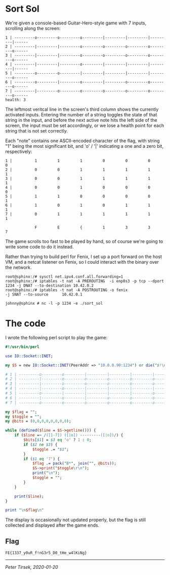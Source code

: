 # Sort Sol

We're given a console-based Guitar-Hero-style game with 7 inputs, scrolling
along the screen:

```
1 | ---------o---------o---------o---------|---------|---------|---------|------
2 | ---------|---------|---------o---------o---------o---------o---------o------
3 | ---------|---------|---------o---------o---------o---------o---------o------
4 | ---------|---------|---------o---------|---------|---------|---------|------
5 | ---------o---------o---------|---------|---------|---------|---------o------
6 | ---------o---------|---------o---------|---------o---------o---------o------
7 | ---------|---------o---------o---------o---------o---------o---------o------
health: 3
```

The leftmost veritcal line in the screen's third column shows the currently
activated inputs. Entering the number of a string toggles the state of that
string in the input, and before the next active note hits the left side of
the screen, the input must be set accordingly, or we lose a health point for
each string that is not set correctly.

Each "note" contains one ASCII-encoded character of the flag, with string
"1" being the most significant bit, and 'o' / '|' indicating a one and a
zero bit, respectively:

```
1 |          1         1         1         0         0         0         0
2 |          0         0         1         1         1         1         1
3 |          0         0         1         1         1         1         1
4 |          0         0         1         0         0         0         0
5 |          1         1         0         0         0         0         1
6 |          1         0         1         0         1         1         1
7 |          0         1         1         1         1         1         1

             F         E         {         1         3         3         7
```

The game scrolls too fast to be played by hand, so of course we're going to
write some code to do it instead.

Rather than trying to build perl for Fenix, I set up a port forward on the
host VM, and a netcat listener on Fenix, so I could interact with the binary
over the network.

```
root@sphinx:/# sysctl net.ipv4.conf.all.forwarding=1
root@sphinx:/# iptables -t nat -A PREROUTING  -i enp0s3 -p tcp --dport 1234 -j DNAT --to-destination 10.42.0.2
root@sphinx:/# iptables -t nat -A POSTROUTING -o fenix                      -j SNAT --to-source      10.42.0.1

johnny@sphinx # nc -l -p 1234 -e ./sort_sol
```


# The code

I wrote the following perl script to play the game:

```perl
#!/usr/bin/perl

use IO::Socket::INET;

my $S = new IO::Socket::INET(PeerAddr => "10.0.0.90:1234") or die("$!\n");

# 1 | ---------o---------o---------|---------|---------|---------|---------o------
# 2 | ---------|---------o---------o---------o---------o---------o---------|------
# 3 | ---------|---------o---------o---------o---------o---------o---------o------
# 4 | ---------|---------o---------|---------|---------|---------|---------o------
# 5 | ---------o---------|---------|---------|---------|---------o---------o------
# 6 | ---------|---------o---------|---------o---------o---------o---------o------
# 7 | ---------o---------o---------o---------o---------o---------o---------o------

my $flag = "";
my $toggle = "";
my @bits = (0,0,0,0,0,0,0,0);

while (defined($line = $S->getline())) {
	if ($line =~ /([1-7]) ([|o]) ---------([|o])/) {
		$bits[$1] = $3 eq 'o' ? 1 : 0;
		if ($2 ne $3) {
			$toggle .= "$1";
		}
		if ($1 eq '7') {
			$flag .= pack("B*", join("", @bits));
			$S->print("$toggle\r\n");
			print("\n");
			$toggle = "";
		}
	}

	print($line);
}

print "\n$flag\n"
```

The display is occasionally not updated properly, but the flag is still
collected and displayed after the game ends.


## Flag

`FE{1337_y0uR_f!nG3r5_D0_tHe_w4lKiNg}`


---
_Peter Tirsek, 2020-01-20_
